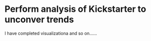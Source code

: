 # Perform analysis of Kickstarter to unconver trends
I have completed visualizationa and so on......
